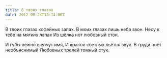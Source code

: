 ```yaml
---
title: В твоих глазах
date: 2012-08-24T13:14:00Z
---
```


В твоих глазах кофейных запах.
В моих глазах лишь неба звон.
Несу к тебе на мягких лапах
Из шёлка нот любовный стон.


И губы нежно шепчут имя,
И красок светлых льётся звук.
В груди поёт необъяснимый
Любовных трелей томный стук.